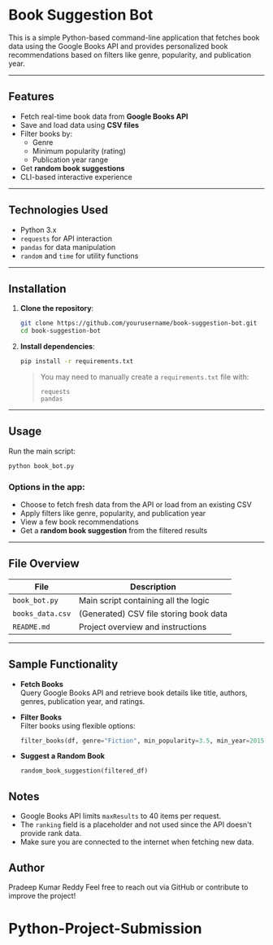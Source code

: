 # Book Suggestion Bot

This is a simple Python-based command-line application that fetches book data using the Google Books API and provides personalized book recommendations based on filters like genre, popularity, and publication year.

---

## Features

- Fetch real-time book data from **Google Books API**
- Save and load data using **CSV files**
- Filter books by:
  - Genre
  - Minimum popularity (rating)
  - Publication year range
- Get **random book suggestions**
- CLI-based interactive experience

---

## Technologies Used

- Python 3.x
- `requests` for API interaction
- `pandas` for data manipulation
- `random` and `time` for utility functions

---

## Installation

1. **Clone the repository**:

   ```bash
   git clone https://github.com/yourusername/book-suggestion-bot.git
   cd book-suggestion-bot
   ```

2. **Install dependencies**:

   ```bash
   pip install -r requirements.txt
   ```

   > You may need to manually create a `requirements.txt` file with:
   > ```
   > requests
   > pandas
   > ```

---

## Usage

Run the main script:

```bash
python book_bot.py
```

### Options in the app:
- Choose to fetch fresh data from the API or load from an existing CSV
- Apply filters like genre, popularity, and publication year
- View a few book recommendations
- Get a **random book suggestion** from the filtered results

---

## File Overview

| File              | Description                                      |
|-------------------|--------------------------------------------------|
| `book_bot.py`     | Main script containing all the logic             |
| `books_data.csv`  | (Generated) CSV file storing book data           |
| `README.md`       | Project overview and instructions                |

---

## Sample Functionality

- **Fetch Books**  
  Query Google Books API and retrieve book details like title, authors, genres, publication year, and ratings.

- **Filter Books**  
  Filter books using flexible options:
  ```python
  filter_books(df, genre="Fiction", min_popularity=3.5, min_year=2015)
  ```

- **Suggest a Random Book**
  ```python
  random_book_suggestion(filtered_df)
  ```

## Notes

- Google Books API limits `maxResults` to 40 items per request.
- The `ranking` field is a placeholder and not used since the API doesn't provide rank data.
- Make sure you are connected to the internet when fetching new data.


## Author

Pradeep Kumar Reddy
Feel free to reach out via GitHub or contribute to improve the project!
# Python-Project-Submission
